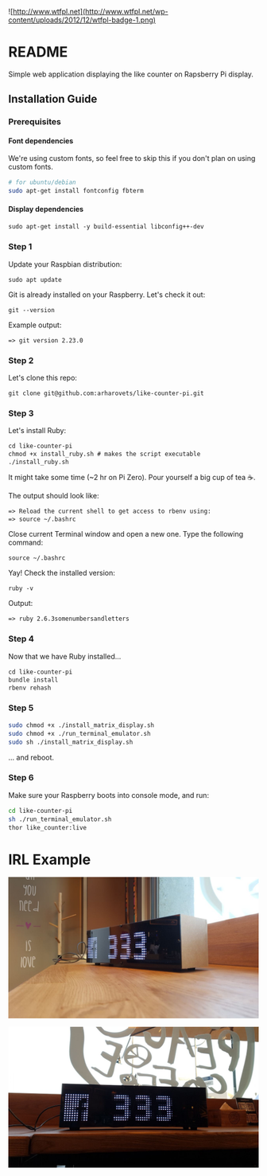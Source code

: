![http://www.wtfpl.net](http://www.wtfpl.net/wp-content/uploads/2012/12/wtfpl-badge-1.png)

# README

Simple web application displaying the like counter on Rapsberry Pi display.

## Installation Guide

### Prerequisites

#### Font dependencies

We're using custom fonts, so feel free to skip this if you don't plan on using custom fonts.

```bash
# for ubuntu/debian
sudo apt-get install fontconfig fbterm
```

#### Display dependencies

    sudo apt-get install -y build-essential libconfig++-dev

### Step 1

Update your Raspbian distribution:

    sudo apt update

Git is already installed on your Raspberry. Let's check it out:

    git --version

Example output:

    => git version 2.23.0

### Step 2

Let's clone this repo:

    git clone git@github.com:arharovets/like-counter-pi.git

### Step 3

Let's install Ruby:

    cd like-counter-pi
    chmod +x install_ruby.sh # makes the script executable
    ./install_ruby.sh

It might take some time (~2 hr on Pi Zero). Pour yourself a big cup of tea ☕️.

The output should look like:

    => Reload the current shell to get access to rbenv using:
    => source ~/.bashrc

Close current Terminal window and open a new one. Type the following command:

    source ~/.bashrc

Yay! Check the installed version:

    ruby -v

Output:

    => ruby 2.6.3somenumbersandletters

### Step 4

Now that we have Ruby installed...

    cd like-counter-pi
    bundle install
    rbenv rehash

### Step 5

```bash
sudo chmod +x ./install_matrix_display.sh
sudo chmod +x ./run_terminal_emulator.sh
sudo sh ./install_matrix_display.sh
```

... and reboot.

### Step 6

Make sure your Raspberry boots into console mode, and run:

```bash
cd like-counter-pi
sh ./run_terminal_emulator.sh
thor like_counter:live
```

# IRL Example

![alt text](/img/01.JPG "Tucano Counter")

![alt text](/img/02.JPG "Tucano Counter")